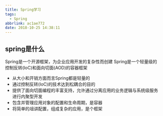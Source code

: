 ```yaml
---
title: Spring学习
tags:
  - Spring
abbrlink: ac1ae772
date: 2018-10-25 14:38:11
---
```

## spring是什么
Spring是一个开源框架，为企业应用开发的复杂性而创建
Spring是一个轻量级的控制反转(IoC)和面向切面(AOD)的容器框架
- 从大小和开销方面而言Spring都是轻量的
- 通过控制反转(IoC)的技术达到松耦合的目的
- 提供了面向切面编程的丰富支持，允许通过分离应用的业务逻辑与系统级服务进行内聚型开发
- 包含并管理应用对象的配置和生命周期，是容器
- 将简单的俎讲配置，组成复杂的应用，是个框架